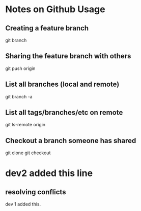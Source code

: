 # Notes on Github Usage

## Creating a feature branch 

git branch <feature-branch-name>

## Sharing the feature branch with others

git push origin <feature-branch-name>

## List all branches (local and remote)

git branch -a

## List all tags/branches/etc on remote

git ls-remote origin

## Checkout a branch someone has shared

git clone <repo url>
git checkout <feature-branch-name>

dev2 added this line
=======
## resolving conflicts 

dev 1 added this.
